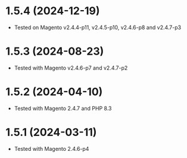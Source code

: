 1.5.4 (2024-12-19)
=============
- Tested on Magento v2.4.4-p11, v2.4.5-p10, v2.4.6-p8 and v2.4.7-p3

1.5.3 (2024-08-23)
=============
- Tested with Magento v2.4.6-p7 and v2.4.7-p2

1.5.2 (2024-04-10)
=============
- Tested with Magento 2.4.7 and PHP 8.3

1.5.1 (2024-03-11)
=============
- Tested with Magento 2.4.6-p4
